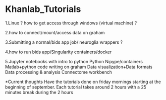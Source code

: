 # Khanlab_Tutorials

1.Linux ? how to get access through windows (virtual machine) ?

2.how to connect/mount/access data on graham

3.Submitting a normal/bids app job/ neuroglia wrappers ?

4.how to run bids app/Singularity containers/docker

5.Jupyter notebooks with intro to python
Python Nipype/containers
Matlab+python code writing on graham
Data visualization+Data formats
Data processing & analysis
Connectome workbench
 

*Current thoughts 
Have the tutorials done on friday mornings starting at the beginning of september. Each tutorial takes around 2 hours with a 25 minutes break during the 2 hours 
